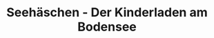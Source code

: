 ---
title: "Seehäschen - Der Kinderladen am Bodensee"
url: /friedrichshafen/seehaeschen-der-kinderladen-am-bodensee/
shop: Spielzeug
---